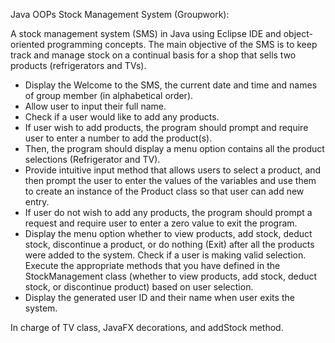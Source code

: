 Java OOPs Stock Management System (Groupwork):

A stock management system (SMS) in Java using Eclipse IDE and object-oriented programming concepts. 
The main objective of the SMS is to keep track and manage stock on a continual basis for a shop that sells two products 
(refrigerators and TVs). 

- Display the Welcome to the SMS, the current date and time and names of group member 
(in alphabetical order). 
- Allow user to input their full name.  
- Check if a user would like to add any products.  
- If user wish to add products, the program should prompt and require user to enter a number to add the product(s).
- Then, the program should display a menu option contains all the product selections (Refrigerator and TV).
- Provide intuitive input method that allows users to select a product, and then prompt the user to enter the values of the variables and use them to create an instance of the Product class so that user can add new entry. 
- If user do not wish to add any products, the program should prompt a request and require user to enter a zero value to exit the program. 
- Display the menu option whether to view products, add stock, deduct stock, discontinue a product, or do nothing (Exit) after all the products were added to the system. Check if a user is making valid selection. Execute the appropriate methods that you have defined in the StockManagement class (whether to view products, add stock, deduct stock, or discontinue product) based on user selection. 
- Display the generated user ID and their name when user exits the system.   

In charge of TV class, JavaFX decorations, and addStock method.
